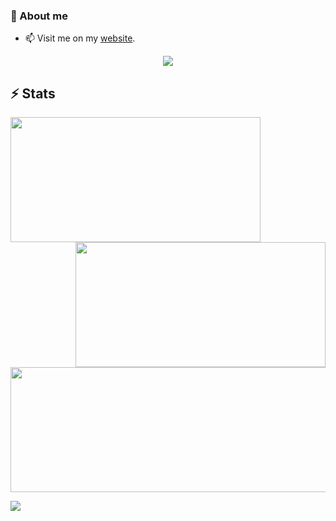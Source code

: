 
### 🔭 About me
- 📫 Visit me on my [website](https://angxddeep.github.io/).

<p align="center">
  <img src="https://img.shields.io/badge/OS-Fedora-informational?&style=for-the-badge&color=46b3c1"/>
</p>

## ⚡ Stats
<p align="center">
  <img align="left" width="400rem" height="200rem" src="https://github-readme-stats.vercel.app/api?username=Angxddeep&show_icons=true&locale=en&theme=tokyonight"/>
  <img align="right" width="400rem" height="200rem" src="https://github-readme-streak-stats.herokuapp.com/?user=Angxddeep&theme=tokyonight"/>
  <img align="center" width="600rem" height="200rem"src="https://github-readme-stats.vercel.app/api/top-langs/?username=Angxddeep&layout=compact&card_width=600rem&hide_border=true&theme=tokyonight"//>
</p>

![](https://komarev.com/ghpvc/?username=Angxddeep&color=blue)

